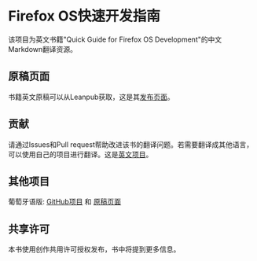 # Firefox OS快速开发指南

该项目为英文书籍"Quick Guide for Firefox OS Development"的中文Markdown翻译资源。

## 原稿页面

书籍英文原稿可以从Leanpub获取，这是其[发布页面](https://leanpub.com/quickguidefirefoxosdevelopment/)。

## 贡献

请通过Issues和Pull request帮助改进该书的翻译问题。若需要翻译成其他语言，可以使用自己的项目进行翻译。这是[英文项目](https://github.com/soapdog/firefoxos-quick-guide)。

## 其他项目

葡萄牙语版: [GitHub项目](https://github.com/soapdog/guia-rapido-firefox-os/) 和 [原稿页面](https://leanpub.com/guiarapidofirefoxos)

## 共享许可

本书使用创作共用许可授权发布，书中将提到更多信息。

